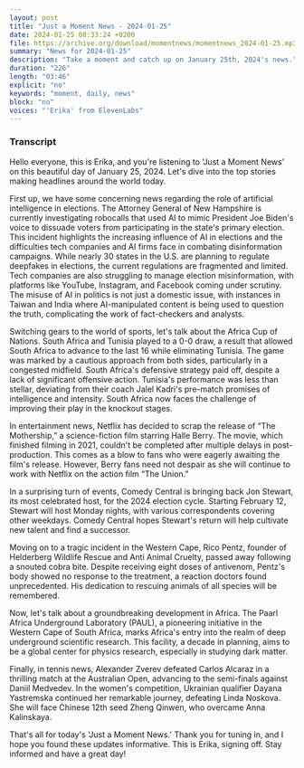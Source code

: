 ```yaml
---
layout: post
title: "Just a Moment News - 2024-01-25"
date: 2024-01-25 08:33:24 +0200
file: https://archive.org/download/momentnews/momentnews_2024-01-25.mp3
summary: "News for 2024-01-25"
description: "Take a moment and catch up on January 25th, 2024's news."
duration: "226"
length: "03:46"
explicit: "no"
keywords: "moment, daily, news"
block: "no"
voices: "'Erika' from ElevenLabs"
---
```


### Transcript

Hello everyone, this is Erika, and you're listening to 'Just a Moment News' on this beautiful day of January 25, 2024. Let's dive into the top stories making headlines around the world today.

First up, we have some concerning news regarding the role of artificial intelligence in elections. The Attorney General of New Hampshire is currently investigating robocalls that used AI to mimic President Joe Biden's voice to dissuade voters from participating in the state's primary election. This incident highlights the increasing influence of AI in elections and the difficulties tech companies and AI firms face in combating disinformation campaigns. While nearly 30 states in the U.S. are planning to regulate deepfakes in elections, the current regulations are fragmented and limited. Tech companies are also struggling to manage election misinformation, with platforms like YouTube, Instagram, and Facebook coming under scrutiny. The misuse of AI in politics is not just a domestic issue, with instances in Taiwan and India where AI-manipulated content is being used to question the truth, complicating the work of fact-checkers and analysts.

Switching gears to the world of sports, let's talk about the Africa Cup of Nations. South Africa and Tunisia played to a 0-0 draw, a result that allowed South Africa to advance to the last 16 while eliminating Tunisia. The game was marked by a cautious approach from both sides, particularly in a congested midfield. South Africa's defensive strategy paid off, despite a lack of significant offensive action. Tunisia's performance was less than stellar, deviating from their coach Jalel Kadri's pre-match promises of intelligence and intensity. South Africa now faces the challenge of improving their play in the knockout stages.

In entertainment news, Netflix has decided to scrap the release of “The Mothership,” a science-fiction film starring Halle Berry. The movie, which finished filming in 2021, couldn't be completed after multiple delays in post-production. This comes as a blow to fans who were eagerly awaiting the film's release. However, Berry fans need not despair as she will continue to work with Netflix on the action film “The Union.”

In a surprising turn of events, Comedy Central is bringing back Jon Stewart, its most celebrated host, for the 2024 election cycle. Starting February 12, Stewart will host Monday nights, with various correspondents covering other weekdays. Comedy Central hopes Stewart's return will help cultivate new talent and find a successor.

Moving on to a tragic incident in the Western Cape, Rico Pentz, founder of Helderberg Wildlife Rescue and Anti Animal Cruelty, passed away following a snouted cobra bite. Despite receiving eight doses of antivenom, Pentz's body showed no response to the treatment, a reaction doctors found unprecedented. His dedication to rescuing animals of all species will be remembered.

Now, let's talk about a groundbreaking development in Africa. The Paarl Africa Underground Laboratory (PAUL), a pioneering initiative in the Western Cape of South Africa, marks Africa's entry into the realm of deep underground scientific research. This facility, a decade in planning, aims to be a global center for physics research, especially in studying dark matter.

Finally, in tennis news, Alexander Zverev defeated Carlos Alcaraz in a thrilling match at the Australian Open, advancing to the semi-finals against Daniil Medvedev. In the women's competition, Ukrainian qualifier Dayana Yastremska continued her remarkable journey, defeating Linda Noskova. She will face Chinese 12th seed Zheng Qinwen, who overcame Anna Kalinskaya.

That's all for today's 'Just a Moment News.' Thank you for tuning in, and I hope you found these updates informative. This is Erika, signing off. Stay informed and have a great day!
